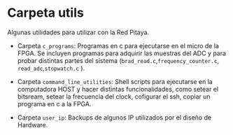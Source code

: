 # Carpeta utils

Algunas utilidades para utilizar con la Red Pitaya.

- Carpeta `c_programs`: Programas en c para ejecutarse en el micro de la FPGA. Se incluyen programas para adquirir las muestras del ADC y para probar distintas partes del sistema (`brad_read.c`,`frequency_counter.c`, `read_adc`,`stopwatch.c` ).

- Carpeta `command_line_utilities`: Shell scripts para ejecutarse en la computadora HOST y hacer distintas funcionalidades, como setear el bitsream, setear la frecuencia del clock, cofigurar el ssh, copiar un programa en c a la FPGA.

- Carpeta `user_ip`: Backups de algunos IP utilizados por el diseño de Hardware.